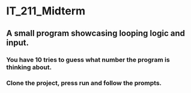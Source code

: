 # IT_211_Midterm

## A small program showcasing looping logic and input.

### You have 10 tries to guess what number the program is thinking about.

### Clone the project, press run and follow the prompts.
